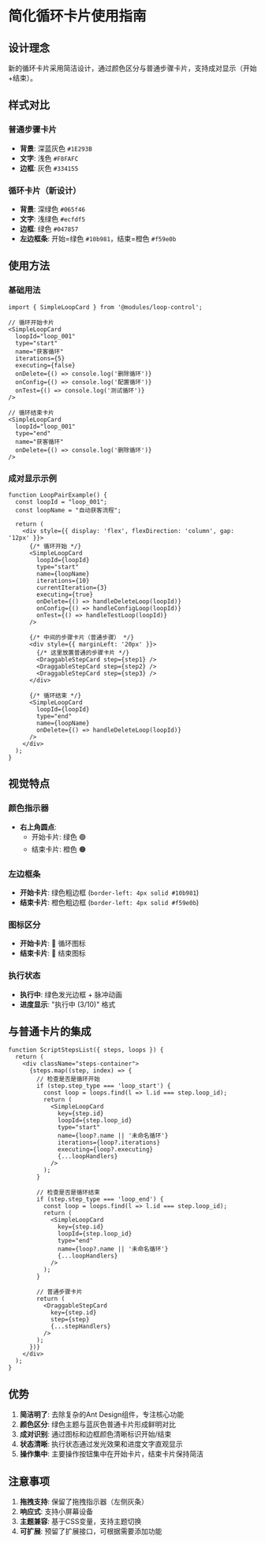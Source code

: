 # 简化循环卡片使用指南

## 设计理念

新的循环卡片采用简洁设计，通过颜色区分与普通步骤卡片，支持成对显示（开始+结束）。

## 样式对比

### 普通步骤卡片
- **背景**: 深蓝灰色 `#1E293B`
- **文字**: 浅色 `#F8FAFC`
- **边框**: 灰色 `#334155`

### 循环卡片（新设计）
- **背景**: 深绿色 `#065f46`
- **文字**: 浅绿色 `#ecfdf5`
- **边框**: 绿色 `#047857`
- **左边框条**: 开始=绿色 `#10b981`，结束=橙色 `#f59e0b`

## 使用方法

### 基础用法

```tsx
import { SimpleLoopCard } from '@modules/loop-control';

// 循环开始卡片
<SimpleLoopCard
  loopId="loop_001"
  type="start"
  name="获客循环"
  iterations={5}
  executing={false}
  onDelete={() => console.log('删除循环')}
  onConfig={() => console.log('配置循环')}
  onTest={() => console.log('测试循环')}
/>

// 循环结束卡片
<SimpleLoopCard
  loopId="loop_001"
  type="end"
  name="获客循环"
  onDelete={() => console.log('删除循环')}
/>
```

### 成对显示示例

```tsx
function LoopPairExample() {
  const loopId = "loop_001";
  const loopName = "自动获客流程";
  
  return (
    <div style={{ display: 'flex', flexDirection: 'column', gap: '12px' }}>
      {/* 循环开始 */}
      <SimpleLoopCard
        loopId={loopId}
        type="start"
        name={loopName}
        iterations={10}
        currentIteration={3}
        executing={true}
        onDelete={() => handleDeleteLoop(loopId)}
        onConfig={() => handleConfigLoop(loopId)}
        onTest={() => handleTestLoop(loopId)}
      />
      
      {/* 中间的步骤卡片（普通步骤） */}
      <div style={{ marginLeft: '20px' }}>
        {/* 这里放置普通的步骤卡片 */}
        <DraggableStepCard step={step1} />
        <DraggableStepCard step={step2} />
        <DraggableStepCard step={step3} />
      </div>
      
      {/* 循环结束 */}
      <SimpleLoopCard
        loopId={loopId}
        type="end"
        name={loopName}
        onDelete={() => handleDeleteLoop(loopId)}
      />
    </div>
  );
}
```

## 视觉特点

### 颜色指示器
- **右上角圆点**: 
  - 开始卡片: 绿色 🟢
  - 结束卡片: 橙色 🟠

### 左边框条
- **开始卡片**: 绿色粗边框 (`border-left: 4px solid #10b981`)
- **结束卡片**: 橙色粗边框 (`border-left: 4px solid #f59e0b`)

### 图标区分
- **开始卡片**: 🔄 循环图标
- **结束卡片**: 🏁 结束图标

### 执行状态
- **执行中**: 绿色发光边框 + 脉冲动画
- **进度显示**: "执行中 (3/10)" 格式

## 与普通卡片的集成

```tsx
function ScriptStepsList({ steps, loops }) {
  return (
    <div className="steps-container">
      {steps.map((step, index) => {
        // 检查是否是循环开始
        if (step.step_type === 'loop_start') {
          const loop = loops.find(l => l.id === step.loop_id);
          return (
            <SimpleLoopCard
              key={step.id}
              loopId={step.loop_id}
              type="start"
              name={loop?.name || '未命名循环'}
              iterations={loop?.iterations}
              executing={loop?.executing}
              {...loopHandlers}
            />
          );
        }
        
        // 检查是否是循环结束
        if (step.step_type === 'loop_end') {
          const loop = loops.find(l => l.id === step.loop_id);
          return (
            <SimpleLoopCard
              key={step.id}
              loopId={step.loop_id}
              type="end"
              name={loop?.name || '未命名循环'}
              {...loopHandlers}
            />
          );
        }
        
        // 普通步骤卡片
        return (
          <DraggableStepCard
            key={step.id}
            step={step}
            {...stepHandlers}
          />
        );
      })}
    </div>
  );
}
```

## 优势

1. **简洁明了**: 去除复杂的Ant Design组件，专注核心功能
2. **颜色区分**: 绿色主题与蓝灰色普通卡片形成鲜明对比
3. **成对识别**: 通过图标和边框颜色清晰标识开始/结束
4. **状态清晰**: 执行状态通过发光效果和进度文字直观显示
5. **操作集中**: 主要操作按钮集中在开始卡片，结束卡片保持简洁

## 注意事项

1. **拖拽支持**: 保留了拖拽指示器（左侧灰条）
2. **响应式**: 支持小屏幕设备
3. **主题兼容**: 基于CSS变量，支持主题切换
4. **可扩展**: 预留了扩展接口，可根据需要添加功能